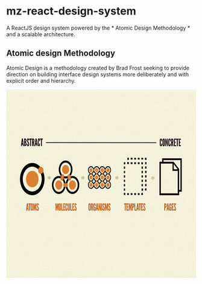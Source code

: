 # mz-react-design-system

A ReactJS design system powered by the * Atomic Design Methodology * and a scalable architecture.

## Atomic design Methodology
Atomic Design is a methodology created by Brad Frost seeking to provide direction on building interface design systems more deliberately and with explicit order and hierarchy.<br/>

<img src="https://github.com/ridhamz/mz-react-design-system/blob/master/atomic-design-system.png" height="500px" width="100%" class="center" />
